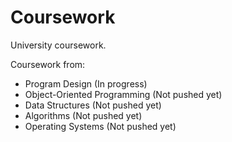 # Coursework
University coursework.

Coursework from:
- Program Design (In progress)
- Object-Oriented Programming (Not pushed yet)
- Data Structures (Not pushed yet)
- Algorithms (Not pushed yet)
- Operating Systems (Not pushed yet)
